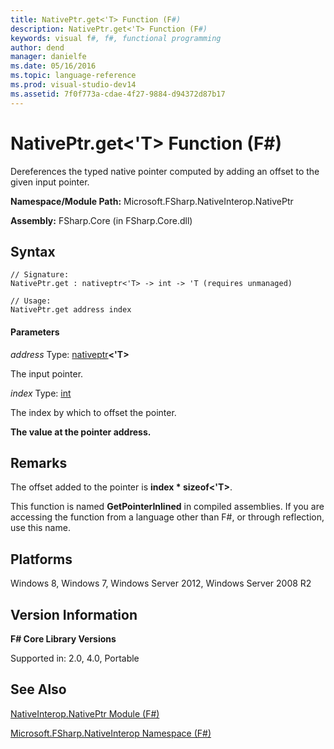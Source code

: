 ```yaml
---
title: NativePtr.get<'T> Function (F#)
description: NativePtr.get<'T> Function (F#)
keywords: visual f#, f#, functional programming
author: dend
manager: danielfe
ms.date: 05/16/2016
ms.topic: language-reference
ms.prod: visual-studio-dev14
ms.assetid: 7f0f773a-cdae-4f27-9884-d94372d87b17 
---
```


# NativePtr.get<'T> Function (F#)

Dereferences the typed native pointer computed by adding an offset to the given input pointer.

**Namespace/Module Path:** Microsoft.FSharp.NativeInterop.NativePtr

**Assembly:** FSharp.Core (in FSharp.Core.dll)


## Syntax

```
// Signature:
NativePtr.get : nativeptr<'T> -> int -> 'T (requires unmanaged)

// Usage:
NativePtr.get address index
```

#### Parameters
*address*
Type: [nativeptr](https://msdn.microsoft.com/library/6e74c8e5-f2ff-4e56-ab05-c337b0618d73)**&lt;'T&gt;**


The input pointer.


*index*
Type: [int](https://msdn.microsoft.com/library/025d5455-3622-4ea5-9573-3ecbd4ee1375)


The index by which to offset the pointer.



**The value at the pointer address.**
## Remarks
The offset added to the pointer is **index &#42; sizeof&lt;'T&gt;**.

This function is named **GetPointerInlined** in compiled assemblies. If you are accessing the function from a language other than F#, or through reflection, use this name.


## Platforms
Windows 8, Windows 7, Windows Server 2012, Windows Server 2008 R2


## Version Information
**F# Core Library Versions**

Supported in: 2.0, 4.0, Portable




## See Also
[NativeInterop.NativePtr Module &#40;F&#35;&#41;](NativeInterop.NativePtr-Module-%5BFSharp%5D.md)

[Microsoft.FSharp.NativeInterop Namespace &#40;F&#35;&#41;](Microsoft.FSharp.NativeInterop-Namespace-%5BFSharp%5D.md)

